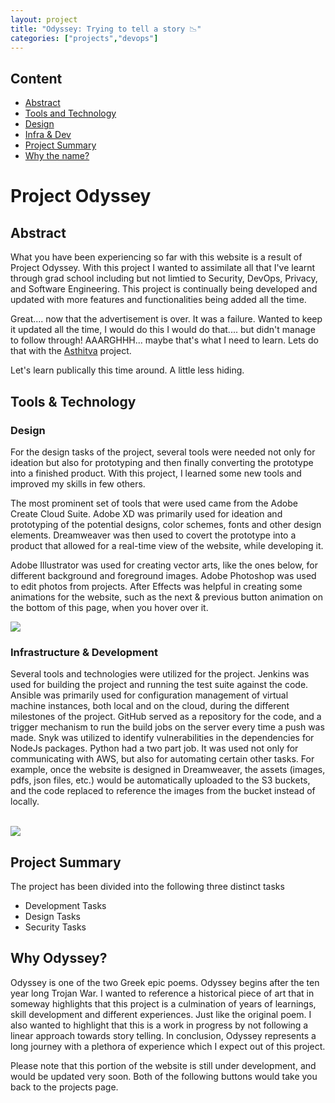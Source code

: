 ```yaml
---
layout: project
title: "Odyssey: Trying to tell a story 📉"
categories: ["projects","devops"]
---
```


Content
-------

* [Abstract](#abstract)
* [Tools and Technology](#)
* [Design](#design-tools)
* [Infra & Dev](#dev-tools)
* [Project Summary](#)
* [Why the name?](#why-the-name)

Project Odyssey
===============

Abstract
--------

What you have been experiencing so far with this website is a result of Project Odyssey. With this project I wanted to assimilate all that I've learnt through grad school including but not limtied to Security, DevOps, Privacy, and Software Engineering. This project is continually being developed and updated with more features and functionalities being added all the time.

Great.... now that the advertisement is over. It was a failure. Wanted to keep it updated all the time, I would do this I would do that.... but didn't manage to follow through! AAARGHHH... maybe that's what I need to learn. Lets do that with the [Asthitva](https://github.com/jubeenshah/jubeenshah.github.io/projects/1) project.

Let's learn publically this time around. A little less hiding. 

Tools & Technology
------------------

### Design

For the design tasks of the project, several tools were needed not only for ideation but also for prototyping and then finally converting the prototype into a finished product. With this project, I learned some new tools and improved my skills in few others.  
  
The most prominent set of tools that were used came from the Adobe Create Cloud Suite. Adobe XD was primarily used for ideation and prototyping of the potential designs, color schemes, fonts and other design elements. Dreamweaver was then used to covert the prototype into a product that allowed for a real-time view of the website, while developing it.  
  
Adobe Illustrator was used for creating vector arts, like the ones below, for different background and foreground images. Adobe Photoshop was used to edit photos from projects. After Effects was helpful in creating some animations for the website, such as the next & previous button animation on the bottom of this page, when you hover over it.

![](https://project-odyssey.s3.us-east-2.amazonaws.com/f598dc9c3f67beda905aefe8332bb5d6.png)

### Infrastructure & Development

Several tools and technologies were utilized for the project. Jenkins was used for building the project and running the test suite against the code. Ansible was primarily used for configuration management of virtual machine instances, both local and on the cloud, during the different milestones of the project. GitHub served as a repository for the code, and a trigger mechanism to run the build jobs on the server every time a push was made. Snyk was utilized to identify vulnerabilities in the dependencies for NodeJs packages. Python had a two part job. It was used not only for communicating with AWS, but also for automating certain other tasks. For example, once the website is designed in Dreamweaver, the assets (images, pdfs, json files, etc.) would be automatically uploaded to the S3 buckets, and the code replaced to reference the images from the bucket instead of locally.  
‍

![](https://project-odyssey.s3.us-east-2.amazonaws.com/9e27bf0382944aa66e5e702bc04bfb2b.png)

Project Summary
---------------

The project has been divided into the following three distinct tasks

*   Development Tasks
*   Design Tasks
*   Security Tasks

Why Odyssey?
------------

Odyssey is one of the two Greek epic poems. Odyssey begins after the ten year long Trojan War. I wanted to reference a historical piece of art that in someway highlights that this project is a culmination of years of learnings, skill development and different experiences. Just like the original poem. I also wanted to highlight that this is a work in progress by not following a linear approach towards story telling. In conclusion, Odyssey represents a long journey with a plethora of experience which I expect out of this project.

Please note that this portion of the website is still under development, and would be updated very soon. Both of the following buttons would take you back to the projects page.